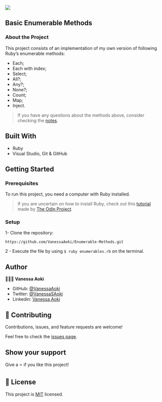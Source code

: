 ![](https://img.shields.io/badge/Microverse-blueviolet)


## Basic Enumerable Methods

### About the Project

This project consists of an implementation of my own version of following Ruby’s enumerable methods:

- Each;
- Each with index;
- Select;
- All?;
- Any?;
- None?;
- Count;
- Map;
- Inject.

> If you have any questions about the methods above, consider checking the [notes](./Notes.md).


## Built With

- Ruby
- Visual Studio, Git & GitHub


## Getting Started

### Prerequisites
To run this project, you need a computer with Ruby installed.
> If you are uncertain on how to install Ruby, check out this [tutorial](https://www.theodinproject.com/courses/ruby-programming/lessons/installing-ruby-ruby-programming) made by [The Odin Project](https://www.theodinproject.com/about).

### Setup
1- Clone the repository:
```
https://github.com/VanessaAoki/Enumerable-Methods.git
```
2 - Execute the file by using `$ ruby enumerables.rb` on the terminal.


## Author

👩🏼‍💻 **Vanessa Aoki**

- GitHub: [@VanessaAoki](https://github.com/VanessaAoki)
- Twitter: [@VanessaSAoki](https://twitter.com/VanessaSAoki)
- Linkedin: [Vanessa Aoki](https://www.linkedin.com/in/vanessasaoki/)


## 🤝 Contributing

Contributions, issues, and feature requests are welcome!

Feel free to check the [issues page](https://github.com/VanessaAoki/Enumerable-Methods/issues).


## Show your support

Give a ⭐️ if you like this project!


## 📝 License

This project is [MIT](./LICENSE) licensed.